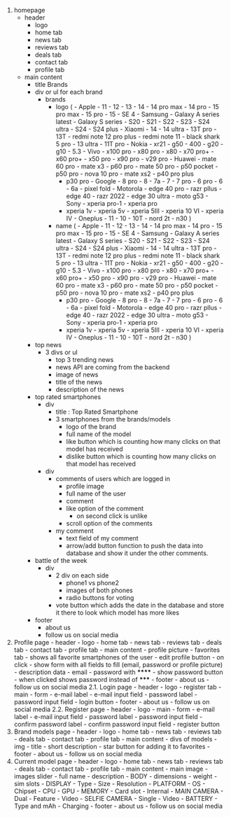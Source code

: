 1. homepage
   - header
     - logo
     - home tab
     - news tab
     - reviews tab
     - deals tab
     - contact tab
     - profile tab
   - main content
     - title Brands
     - div or ul for each brand
       - brands
         - logo
           ( - Apple - 11 - 12 - 13 - 14 - 14 pro max - 14 pro - 15 pro max - 15 pro - 15 - SE 4 - Samsung - Galaxy A series latest - Galaxy S series - S20 - S21 - S22 - S23 - S24 ultra - S24 - S24 plus - Xiaomi - 14 - 14 ultra - 13T pro - 13T - redmi note 12 pro plus - redmi note 11 - black shark 5 pro - 13 ultra - 11T pro - Nokia - xr21 - g50 - 400 - g20 - g10 - 5.3 - Vivo - x100 pro - x80 pro - x80 - x70 pro+ - x60 pro+ - x50 pro - x90 pro - v29 pro - Huawei - mate 60 pro - mate x3 - p60 pro - mate 50 pro - p50 pocket - p50 pro - nova 10 pro - mate xs2 - p40 pro plus  
            - p30 pro - Google - 8 pro - 8 - 7a - 7 - 7 pro - 6 pro - 6 - 6a - pixel fold - Motorola - edge 40 pro - razr pllus - edge 40 - razr 2022 - edge 30 ultra - moto g53 - Sony - xperia pro-1 - xperia pro  
            - xperia 1v - xperia 5v - xperia 5III - xperia 10 VI - xperia IV - Oneplus - 11 - 10 - 10T - nord 2t - n30
           )
         - name
           ( - Apple - 11 - 12 - 13 - 14 - 14 pro max - 14 pro - 15 pro max - 15 pro - 15 - SE 4 - Samsung - Galaxy A series latest - Galaxy S series - S20 - S21 - S22 - S23 - S24 ultra - S24 - S24 plus - Xiaomi - 14 - 14 ultra - 13T pro - 13T - redmi note 12 pro plus - redmi note 11 - black shark 5 pro - 13 ultra - 11T pro - Nokia - xr21 - g50 - 400 - g20 - g10 - 5.3 - Vivo - x100 pro - x80 pro - x80 - x70 pro+ - x60 pro+ - x50 pro - x90 pro - v29 pro - Huawei - mate 60 pro - mate x3 - p60 pro - mate 50 pro - p50 pocket - p50 pro - nova 10 pro - mate xs2 - p40 pro plus  
            - p30 pro - Google - 8 pro - 8 - 7a - 7 - 7 pro - 6 pro - 6 - 6a - pixel fold - Motorola - edge 40 pro - razr pllus - edge 40 - razr 2022 - edge 30 ultra - moto g53 - Sony - xperia pro-1 - xperia pro  
            - xperia 1v - xperia 5v - xperia 5III - xperia 10 VI - xperia IV - Oneplus - 11 - 10 - 10T - nord 2t - n30
           )
     - top news
       - 3 divs or ul
         - top 3 trending news
         - news API are coming from the backend
         - image of news
         - title of the news
         - description of the news
     - top rated smartphones
       - div
         - title : Top Rated Smartphone
         - 3 smartphones from the brands/models
           - logo of the brand
           - full name of the model
           - like button which is counting how many clicks on that model has received
           - dislike button which is counting how many clicks on that model has received
       - div
         - comments of users which are logged in
           - profile image
           - full name of the user
           - comment
           - like option of the comment
             - on second click is unlike
           - scroll option of the comments
         - my comment
           - text field of my comment
           - arrow/add button function to push the data into database and show it under the other comments.
     - battle of the week
       - div
         - 2 div on each side
           - phone1 vs phone2
           - images of both phones
           - radio buttons for voting
         - vote button which adds the date in the database and store it there to look which model has more likes
     - footer
       - about us
       - follow us on social media
2. Profile page - header - logo - home tab - news tab - reviews tab - deals tab - contact tab - profile tab - main content - profile picture - favorites tab - shows all favorite smartphones of the user - edit profile button - on click - show form with all fields to fill (email, password or profile picture) - description data - email - password with **\*\*\*\*** - show password button - when clicked shows password instead of **\*\*\*** - footer - about us - follow us on social media
   2.1. Login page - header - logo - register tab - main - form - e-mail label - e-mail input field - password label - password input field - login button - footer - about us - follow us on social media
   2.2. Register page - header - logo - main - form - e-mail label - e-mail input field - password label - password input field - confirm password label - confirm password input field - register button
3. Brand models page - header - logo - home tab - news tab - reviews tab - deals tab - contact tab - profile tab - main content - divs of models - img - title - short description - star button for adding it to favorites - footer - about us - follow us on social media
4. Current model page - header - logo - home tab - news tab - reviews tab - deals tab - contact tab - profile tab - main content - main image - images slider - full name - description - BODY - dimensions - weight - sim slots - DISPLAY - Type - Size - Resolution - PLATFORM - OS - Chipset - CPU - GPU - MEMORY - Card slot - Internal - MAIN CAMERA - Dual - Feature - Video - SELFIE CAMERA - Single - Video - BATTERY - Type and mAh - Charging - footer - about us - follow us on social media
